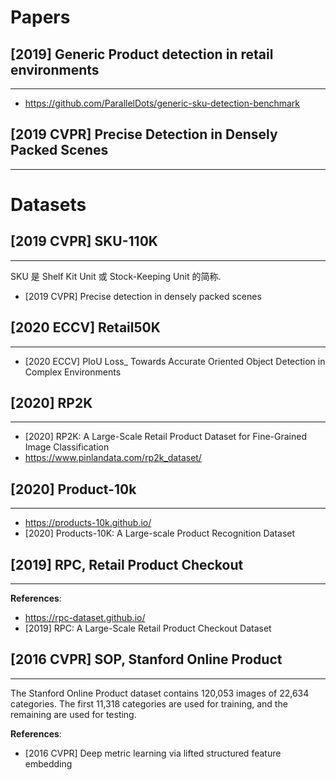 # Papers

## [2019] Generic Product detection in retail environments
---
- https://github.com/ParallelDots/generic-sku-detection-benchmark

## [2019 CVPR] Precise Detection in Densely Packed Scenes
---


# Datasets

## [2019 CVPR] SKU-110K
---
SKU 是 Shelf Kit Unit 或 Stock-Keeping Unit 的简称.

- [2019 CVPR] Precise detection in densely packed scenes

## [2020 ECCV] Retail50K
---
- [2020 ECCV] PIoU Loss_ Towards Accurate Oriented Object Detection in Complex Environments

## [2020] RP2K
----
- [2020] RP2K: A Large-Scale Retail Product Dataset for Fine-Grained Image Classification
- https://www.pinlandata.com/rp2k_dataset/

## [2020] Product-10k
----
- https://products-10k.github.io/
- [2020] Products-10K: A Large-scale Product Recognition Dataset

## [2019] RPC, Retail Product Checkout
---
**References**:
- https://rpc-dataset.github.io/
- [2019] RPC: A Large-Scale Retail Product Checkout Dataset

## [2016 CVPR] SOP, Stanford Online Product
---
The Stanford Online Product dataset contains 120,053 images of 22,634 categories. The first 11,318 categories are used for training, and the remaining are used for testing.

**References**:
- [2016 CVPR] Deep metric learning via lifted structured feature embedding

